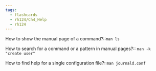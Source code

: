 ```yaml
---
tags:
  - flashcards
  - rh124/Ch4_Help
  - rh124
---
```


How to show the manual page of a command?::`man ls`

<!--SR:!2023-10-10,67,310-->

How to search for a command or a pattern in manual pages?:: `man -k "create user"`

<!--SR:!2023-08-10,6,270-->

How to find help for a single configuration file?::`man journald.conf`
